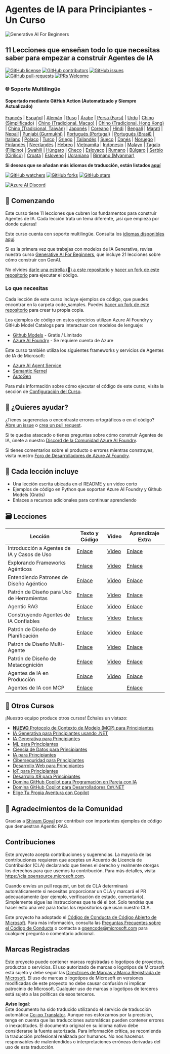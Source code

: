 <!--
CO_OP_TRANSLATOR_METADATA:
{
  "original_hash": "6b07046397366e6f6f4524c9ddeba1e1",
  "translation_date": "2025-07-12T14:40:05+00:00",
  "source_file": "README.md",
  "language_code": "es"
}
-->
# Agentes de IA para Principiantes - Un Curso

![Generative AI For Beginners](../../translated_images/repo-thumbnail.083b24afed61b6dd27a7fc53798bebe9edf688a41031163a1fca9f61c64d63ec.es.png)

## 11 Lecciones que enseñan todo lo que necesitas saber para empezar a construir Agentes de IA

[![GitHub license](https://img.shields.io/github/license/microsoft/ai-agents-for-beginners.svg)](https://github.com/microsoft/ai-agents-for-beginners/blob/master/LICENSE?WT.mc_id=academic-105485-koreyst)
[![GitHub contributors](https://img.shields.io/github/contributors/microsoft/ai-agents-for-beginners.svg)](https://GitHub.com/microsoft/ai-agents-for-beginners/graphs/contributors/?WT.mc_id=academic-105485-koreyst)
[![GitHub issues](https://img.shields.io/github/issues/microsoft/ai-agents-for-beginners.svg)](https://GitHub.com/microsoft/ai-agents-for-beginners/issues/?WT.mc_id=academic-105485-koreyst)
[![GitHub pull-requests](https://img.shields.io/github/issues-pr/microsoft/ai-agents-for-beginners.svg)](https://GitHub.com/microsoft/ai-agents-for-beginners/pulls/?WT.mc_id=academic-105485-koreyst)
[![PRs Welcome](https://img.shields.io/badge/PRs-welcome-brightgreen.svg?style=flat-square)](http://makeapullrequest.com?WT.mc_id=academic-105485-koreyst)

### 🌐 Soporte Multilingüe

#### Soportado mediante GitHub Action (Automatizado y Siempre Actualizado)

[Francés](../fr/README.md) | [Español](./README.md) | [Alemán](../de/README.md) | [Ruso](../ru/README.md) | [Árabe](../ar/README.md) | [Persa (Farsi)](../fa/README.md) | [Urdu](../ur/README.md) | [Chino (Simplificado)](../zh/README.md) | [Chino (Tradicional, Macao)](../mo/README.md) | [Chino (Tradicional, Hong Kong)](../hk/README.md) | [Chino (Tradicional, Taiwán)](../tw/README.md) | [Japonés](../ja/README.md) | [Coreano](../ko/README.md) | [Hindi](../hi/README.md) | [Bengalí](../bn/README.md) | [Maratí](../mr/README.md) | [Nepalí](../ne/README.md) | [Punjabi (Gurmukhi)](../pa/README.md) | [Portugués (Portugal)](../pt/README.md) | [Portugués (Brasil)](../br/README.md) | [Italiano](../it/README.md) | [Polaco](../pl/README.md) | [Turco](../tr/README.md) | [Griego](../el/README.md) | [Tailandés](../th/README.md) | [Sueco](../sv/README.md) | [Danés](../da/README.md) | [Noruego](../no/README.md) | [Finlandés](../fi/README.md) | [Neerlandés](../nl/README.md) | [Hebreo](../he/README.md) | [Vietnamita](../vi/README.md) | [Indonesio](../id/README.md) | [Malayo](../ms/README.md) | [Tagalo (Filipino)](../tl/README.md) | [Swahili](../sw/README.md) | [Húngaro](../hu/README.md) | [Checo](../cs/README.md) | [Eslovaco](../sk/README.md) | [Rumano](../ro/README.md) | [Búlgaro](../bg/README.md) | [Serbio (Cirílico)](../sr/README.md) | [Croata](../hr/README.md) | [Esloveno](../sl/README.md) | [Ucraniano](../uk/README.md) | [Birmano (Myanmar)](../my/README.md)

**Si deseas que se añadan más idiomas de traducción, están listados [aquí](https://github.com/Azure/co-op-translator/blob/main/getting_started/supported-languages.md)**

[![GitHub watchers](https://img.shields.io/github/watchers/microsoft/ai-agents-for-beginners.svg?style=social&label=Watch)](https://GitHub.com/microsoft/ai-agents-for-beginners/watchers/?WT.mc_id=academic-105485-koreyst)
[![GitHub forks](https://img.shields.io/github/forks/microsoft/ai-agents-for-beginners.svg?style=social&label=Fork)](https://GitHub.com/microsoft/ai-agents-for-beginners/network/?WT.mc_id=academic-105485-koreyst)
[![GitHub stars](https://img.shields.io/github/stars/microsoft/ai-agents-for-beginners.svg?style=social&label=Star)](https://GitHub.com/microsoft/ai-agents-for-beginners/stargazers/?WT.mc_id=academic-105485-koreyst)

[![Azure AI Discord](https://dcbadge.limes.pink/api/server/kzRShWzttr)](https://discord.gg/kzRShWzttr)


## 🌱 Comenzando

Este curso tiene 11 lecciones que cubren los fundamentos para construir Agentes de IA. Cada lección trata un tema diferente, ¡así que empieza por donde quieras!

Este curso cuenta con soporte multilingüe. Consulta los [idiomas disponibles aquí](../..).

Si es la primera vez que trabajas con modelos de IA Generativa, revisa nuestro curso [Generative AI For Beginners](https://aka.ms/genai-beginners), que incluye 21 lecciones sobre cómo construir con GenAI.

No olvides [darle una estrella (🌟) a este repositorio](https://docs.github.com/en/get-started/exploring-projects-on-github/saving-repositories-with-stars?WT.mc_id=academic-105485-koreyst) y [hacer un fork de este repositorio](https://github.com/microsoft/ai-agents-for-beginners/fork) para ejecutar el código.

### Lo que necesitas

Cada lección de este curso incluye ejemplos de código, que puedes encontrar en la carpeta code_samples. Puedes [hacer un fork de este repositorio](https://github.com/microsoft/ai-agents-for-beginners/fork) para crear tu propia copia.

Los ejemplos de código en estos ejercicios utilizan Azure AI Foundry y GitHub Model Catalogs para interactuar con modelos de lenguaje:

- [Github Models](https://aka.ms/ai-agents-beginners/github-models) - Gratis / Limitado
- [Azure AI Foundry](https://aka.ms/ai-agents-beginners/ai-foundry) - Se requiere cuenta de Azure

Este curso también utiliza los siguientes frameworks y servicios de Agentes de IA de Microsoft:

- [Azure AI Agent Service](https://aka.ms/ai-agents-beginners/ai-agent-service)
- [Semantic Kernel](https://aka.ms/ai-agents-beginners/semantic-kernel)
- [AutoGen](https://aka.ms/ai-agents/autogen)

Para más información sobre cómo ejecutar el código de este curso, visita la sección de [Configuración del Curso](./00-course-setup/README.md).

## 🙏 ¿Quieres ayudar?

¿Tienes sugerencias o encontraste errores ortográficos o en el código? [Abre un issue](https://github.com/microsoft/ai-agents-for-beginners/issues?WT.mc_id=academic-105485-koreyst) o [crea un pull request](https://github.com/microsoft/ai-agents-for-beginners/pulls?WT.mc_id=academic-105485-koreyst).

Si te quedas atascado o tienes preguntas sobre cómo construir Agentes de IA, únete a nuestro [Discord de la Comunidad Azure AI Foundry](https://discord.gg/kzRShWzttr).

Si tienes comentarios sobre el producto o errores mientras construyes, visita nuestro [Foro de Desarrolladores de Azure AI Foundry](https://aka.ms/azureaifoundry/forum).

## 📂 Cada lección incluye

- Una lección escrita ubicada en el README y un video corto
- Ejemplos de código en Python que soportan Azure AI Foundry y Github Models (Gratis)
- Enlaces a recursos adicionales para continuar aprendiendo


## 🗃️ Lecciones

| **Lección**                              | **Texto y Código**                                 | **Video**                                                  | **Aprendizaje Extra**                                                                 |
|------------------------------------------|----------------------------------------------------|------------------------------------------------------------|----------------------------------------------------------------------------------------|
| Introducción a Agentes de IA y Casos de Uso | [Enlace](./01-intro-to-ai-agents/README.md)        | [Video](https://youtu.be/3zgm60bXmQk?si=z8QygFvYQv-9WtO1)  | [Enlace](https://aka.ms/ai-agents-beginners/collection?WT.mc_id=academic-105485-koreyst) |
| Explorando Frameworks Agénticos           | [Enlace](./02-explore-agentic-frameworks/README.md) | [Video](https://youtu.be/ODwF-EZo_O8?si=Vawth4hzVaHv-u0H)  | [Enlace](https://aka.ms/ai-agents-beginners/collection?WT.mc_id=academic-105485-koreyst) |
| Entendiendo Patrones de Diseño Agéntico  | [Enlace](./03-agentic-design-patterns/README.md)   | [Video](https://youtu.be/m9lM8qqoOEA?si=BIzHwzstTPL8o9GF)  | [Enlace](https://aka.ms/ai-agents-beginners/collection?WT.mc_id=academic-105485-koreyst) |
| Patrón de Diseño para Uso de Herramientas | [Enlace](./04-tool-use/README.md)                  | [Video](https://youtu.be/vieRiPRx-gI?si=2z6O2Xu2cu_Jz46N)  | [Enlace](https://aka.ms/ai-agents-beginners/collection?WT.mc_id=academic-105485-koreyst) |
| Agentic RAG                              | [Enlace](./05-agentic-rag/README.md)               | [Video](https://youtu.be/WcjAARvdL7I?si=gKPWsQpKiIlDH9A3)  | [Enlace](https://aka.ms/ai-agents-beginners/collection?WT.mc_id=academic-105485-koreyst) |
| Construyendo Agentes de IA Confiables    | [Enlace](./06-building-trustworthy-agents/README.md) | [Video](https://youtu.be/iZKkMEGBCUQ?si=jZjpiMnGFOE9L8OK ) | [Enlace](https://aka.ms/ai-agents-beginners/collection?WT.mc_id=academic-105485-koreyst) |
| Patrón de Diseño de Planificación        | [Enlace](./07-planning-design/README.md)           | [Video](https://youtu.be/kPfJ2BrBCMY?si=6SC_iv_E5-mzucnC)  | [Enlace](https://aka.ms/ai-agents-beginners/collection?WT.mc_id=academic-105485-koreyst) |
| Patrón de Diseño Multi-Agente             | [Enlace](./08-multi-agent/README.md)               | [Video](https://youtu.be/V6HpE9hZEx0?si=rMgDhEu7wXo2uo6g)  | [Enlace](https://aka.ms/ai-agents-beginners/collection?WT.mc_id=academic-105485-koreyst) |
| Patrón de Diseño de Metacognición         | [Enlace](./09-metacognition/README.md)             | [Video](https://youtu.be/His9R6gw6Ec?si=8gck6vvdSNCt6OcF)  | [Enlace](https://aka.ms/ai-agents-beginners/collection?WT.mc_id=academic-105485-koreyst) |
| Agentes de IA en Producción               | [Enlace](./10-ai-agents-production/README.md)      | [Video](https://youtu.be/l4TP6IyJxmQ?si=31dnhexRo6yLRJDl)  | [Enlace](https://aka.ms/ai-agents-beginners/collection?WT.mc_id=academic-105485-koreyst) |
| Agentes de IA con MCP                      | [Enlace](./11-mcp/README.md)                       |                                                            | [Enlace](https://aka.ms/mcp-for-beginners)                                             |

## 🎒 Otros Cursos

¡Nuestro equipo produce otros cursos! Échales un vistazo:
- [**NUEVO** Protocolo de Contexto de Modelo (MCP) para Principiantes](https://github.com/microsoft/mcp-for-beginners?WT.mc_id=academic-105485-koreyst)
- [IA Generativa para Principiantes usando .NET](https://github.com/microsoft/Generative-AI-for-beginners-dotnet?WT.mc_id=academic-105485-koreyst)
- [IA Generativa para Principiantes](https://github.com/microsoft/generative-ai-for-beginners?WT.mc_id=academic-105485-koreyst)
- [ML para Principiantes](https://aka.ms/ml-beginners?WT.mc_id=academic-105485-koreyst)
- [Ciencia de Datos para Principiantes](https://aka.ms/datascience-beginners?WT.mc_id=academic-105485-koreyst)
- [IA para Principiantes](https://aka.ms/ai-beginners?WT.mc_id=academic-105485-koreyst)
- [Ciberseguridad para Principiantes](https://github.com/microsoft/Security-101??WT.mc_id=academic-96948-sayoung)
- [Desarrollo Web para Principiantes](https://aka.ms/webdev-beginners?WT.mc_id=academic-105485-koreyst)
- [IoT para Principiantes](https://aka.ms/iot-beginners?WT.mc_id=academic-105485-koreyst)
- [Desarrollo XR para Principiantes](https://github.com/microsoft/xr-development-for-beginners?WT.mc_id=academic-105485-koreyst)
- [Domina GitHub Copilot para Programación en Pareja con IA](https://aka.ms/GitHubCopilotAI?WT.mc_id=academic-105485-koreyst)
- [Domina GitHub Copilot para Desarrolladores C#/.NET](https://github.com/microsoft/mastering-github-copilot-for-dotnet-csharp-developers?WT.mc_id=academic-105485-koreyst)
- [Elige Tu Propia Aventura con Copilot](https://github.com/microsoft/CopilotAdventures?WT.mc_id=academic-105485-koreyst)

## 🌟 Agradecimientos de la Comunidad

Gracias a [Shivam Goyal](https://www.linkedin.com/in/shivam2003/) por contribuir con importantes ejemplos de código que demuestran Agentic RAG.

## Contribuciones

Este proyecto acepta contribuciones y sugerencias. La mayoría de las contribuciones requieren que aceptes un
Acuerdo de Licencia de Contribuidor (CLA) declarando que tienes el derecho y realmente otorgas
los derechos para que usemos tu contribución. Para más detalles, visita
<https://cla.opensource.microsoft.com>.

Cuando envíes un pull request, un bot de CLA determinará automáticamente si necesitas proporcionar
un CLA y marcará el PR adecuadamente (por ejemplo, verificación de estado, comentario). Simplemente sigue las instrucciones
que te dé el bot. Solo tendrás que hacer esto una vez para todos los repositorios que usan nuestro CLA.

Este proyecto ha adoptado el [Código de Conducta de Código Abierto de Microsoft](https://opensource.microsoft.com/codeofconduct/).
Para más información, consulta las [Preguntas Frecuentes sobre el Código de Conducta](https://opensource.microsoft.com/codeofconduct/faq/) o
contacta a [opencode@microsoft.com](mailto:opencode@microsoft.com) para cualquier pregunta o comentario adicional.

## Marcas Registradas

Este proyecto puede contener marcas registradas o logotipos de proyectos, productos o servicios. El uso autorizado de marcas o logotipos de Microsoft está sujeto y debe seguir
las [Directrices de Marcas y Marca Registrada de Microsoft](https://www.microsoft.com/legal/intellectualproperty/trademarks/usage/general).
El uso de marcas o logotipos de Microsoft en versiones modificadas de este proyecto no debe causar confusión ni implicar patrocinio de Microsoft.
Cualquier uso de marcas o logotipos de terceros está sujeto a las políticas de esos terceros.

**Aviso legal**:  
Este documento ha sido traducido utilizando el servicio de traducción automática [Co-op Translator](https://github.com/Azure/co-op-translator). Aunque nos esforzamos por la precisión, tenga en cuenta que las traducciones automáticas pueden contener errores o inexactitudes. El documento original en su idioma nativo debe considerarse la fuente autorizada. Para información crítica, se recomienda la traducción profesional realizada por humanos. No nos hacemos responsables de malentendidos o interpretaciones erróneas derivadas del uso de esta traducción.